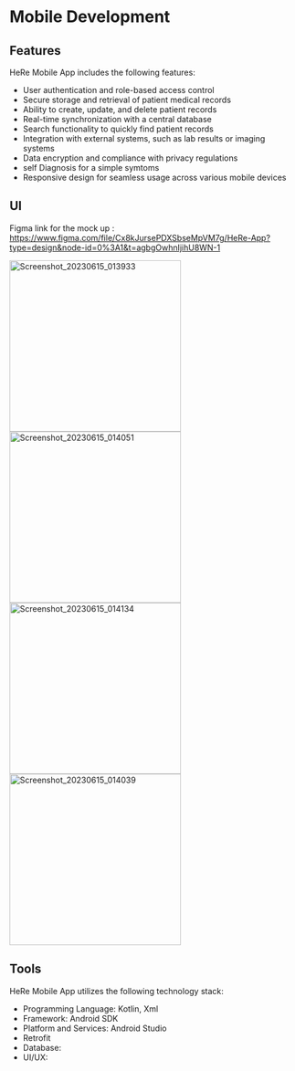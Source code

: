 # Mobile Development

## Features
HeRe Mobile App includes the following features:

- User authentication and role-based access control
- Secure storage and retrieval of patient medical records
- Ability to create, update, and delete patient records
- Real-time synchronization with a central database
- Search functionality to quickly find patient records
- Integration with external systems, such as lab results or imaging systems
- Data encryption and compliance with privacy regulations
- self Diagnosis for a simple symtoms
- Responsive design for seamless usage across various mobile devices

## UI
Figma link for the mock up :
	https://www.figma.com/file/Cx8kJursePDXSbseMpVM7g/HeRe-App?type=design&node-id=0%3A1&t=agbgOwhnIjihU8WN-1

<img src="https://github.com/Rozanmln/capstone-bangkit/assets/72233920/b4a2b47f-c747-4b20-ac6f-bad32a47e5c9" height="300px" alt="Screenshot_20230615_013933">
<img src="https://github.com/Rozanmln/capstone-bangkit/assets/72233920/780b8eb2-ff80-4190-8b09-d05d1f45adf9" height="300px" alt="Screenshot_20230615_014051">
<img src="https://github.com/Rozanmln/capstone-bangkit/assets/72233920/b2ba33ee-e149-447b-a026-c43824577acc" height="300px" alt="Screenshot_20230615_014134">
<img src="https://github.com/Rozanmln/capstone-bangkit/assets/72233920/17078e85-2e92-43e1-b075-69f8bd53e102" height="300px" alt="Screenshot_20230615_014039">

## Tools
HeRe Mobile App utilizes the following technology stack:

- Programming Language: Kotlin, Xml
- Framework: Android SDK
- Platform and Services: Android Studio
- Retrofit
- Database:
- UI/UX:
